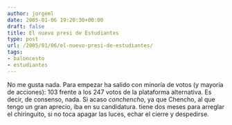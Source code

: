 ```yaml
---
author: jorgeml
date: 2005-01-06 19:20:30+00:00
draft: false
title: El nuevo presi de Estudiantes
type: post
url: /2005/01/06/el-nuevo-presi-de-estudiantes/
tags:
- baloncesto
- estudiantes
---
```


No me gusta nada. Para empezar ha salido con minoría de votos (y mayoría de acciones): 103 frente a los 247 votos de la plataforma alternativa. Es decir, de consenso, nada. Si acaso _conchencho_, ya que Chencho, al que tengo un gran aprecio, iba en su candidatura. tiene dos meses para arreglar el chiringuito, si no toca apagar las luces, echar el cierre y despedirse.
